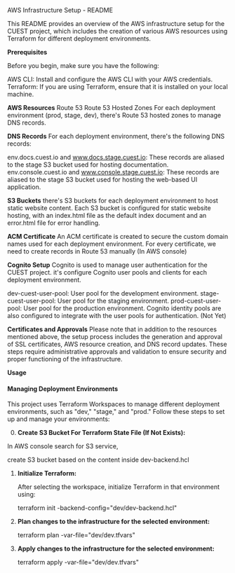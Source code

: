 AWS Infrastructure Setup - README

This README provides an overview of the AWS infrastructure setup for the CUEST project, which includes the creation of various AWS resources using Terraform for different deployment environments.


**Prerequisites**

Before you begin, make sure you have the following:

AWS CLI: Install and configure the AWS CLI with your AWS credentials.
Terraform: If you are using Terraform, ensure that it is installed on your local machine.


**AWS Resources**
Route 53
Route 53 Hosted Zones
For each deployment environment (prod, stage, dev), there's Route 53 hosted zones to manage DNS records.

**DNS Records**
For each deployment environment, there's the following DNS records:

env.docs.cuest.io and www.docs.stage.cuest.io: These records are aliased to the stage S3 bucket used for hosting documentation.
env.console.cuest.io and www.console.stage.cuest.io: These records are aliased to the stage S3 bucket used for hosting the web-based UI application.

**S3 Buckets**
there's S3 buckets for each deployment environment to host static website content.
Each S3 bucket is configured for static website hosting, with an index.html file as the default index document and an error.html file for error handling.

**ACM Certificate**
An ACM certificate is created to secure the custom domain names used for each deployment environment.
For every certificate, we need to create records in Route 53 manually (In AWS console)

**Cognito Setup**
Cognito is used to manage user authentication for the CUEST project.
it's configure Cognito user pools and clients for each deployment environment.

dev-cuest-user-pool: User pool for the development environment.
stage-cuest-user-pool: User pool for the staging environment.
prod-cuest-user-pool: User pool for the production environment.
Cognito identity pools are also configured to integrate with the user pools for authentication. (Not Yet)

**Certificates and Approvals**
Please note that in addition to the resources mentioned above, the setup process includes the generation and approval of SSL certificates, AWS resource creation, and DNS record updates. These steps require administrative approvals and validation to ensure security and proper functioning of the infrastructure.

**Usage**

#### Managing Deployment Environments

This project uses Terraform Workspaces to manage different deployment environments, such as "dev," "stage," and "prod." Follow these steps to set up and manage your environments:

0. **Create S3 Bucket For Terraform State File (If Not Exists):**

  In AWS console search for S3 service,

  create S3 bucket based on the content inside dev-backend.hcl


1. **Initialize Terraform:**

   After selecting the workspace, initialize Terraform in that environment using:

   terraform init -backend-config="dev/dev-backend.hcl"


2. **Plan changes to the infrastructure for the selected environment:**

    terraform plan -var-file="dev/dev.tfvars"   


3. **Apply changes to the infrastructure for the selected environment:**

    terraform apply -var-file="dev/dev.tfvars"